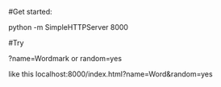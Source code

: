 #Get started:

python -m SimpleHTTPServer 8000


#Try

?name=Wordmark
or
random=yes

like this
localhost:8000/index.html?name=Word&random=yes
